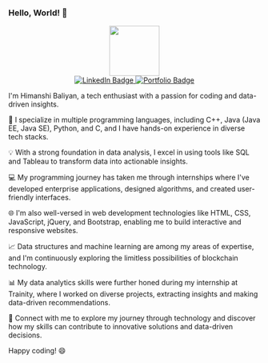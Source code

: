 ### Hello, World! 👋

<div id="header" align="center">
  <img src="https://media.giphy.com/media/M9gbBd9nbDrOTu1Mqx/giphy.gif" width="100"/>
</div>

<div id="badges" align="center">
  <a href="https://www.linkedin.com/in/himanshi-b-3bb8501ba/">
    <img src="https://img.shields.io/badge/LinkedIn-blue?style=for-the-badge&logo=linkedin&logoColor=white" alt="LinkedIn Badge"/>
  </a>
  <a href="https://himanshibaliyan.github.io/HimanshiPortfolio.github.io/">
    <img src="https://img.shields.io/badge/Portfolio-red?style=for-the-badge&logo=pinterest&logoColor=white" alt="Portfolio Badge"/>
  </a>
</div>

I'm Himanshi Baliyan, a tech enthusiast with a passion for coding and data-driven insights. 

🚀 I specialize in multiple programming languages, including C++, Java (Java EE, Java SE), Python, and C, and I have hands-on experience in diverse tech stacks.

💡 With a strong foundation in data analysis, I excel in using tools like SQL and Tableau to transform data into actionable insights.

💻 My programming journey has taken me through internships where I've developed enterprise applications, designed algorithms, and created user-friendly interfaces.

🌐 I'm also well-versed in web development technologies like HTML, CSS, JavaScript, jQuery, and Bootstrap, enabling me to build interactive and responsive websites.

📈 Data structures and machine learning are among my areas of expertise, and I'm continuously exploring the limitless possibilities of blockchain technology.

📊 My data analytics skills were further honed during my internship at Trainity, where I worked on diverse projects, extracting insights and making data-driven recommendations.

🔗 Connect with me to explore my journey through technology and discover how my skills can contribute to innovative solutions and data-driven decisions.

Happy coding! 😄

